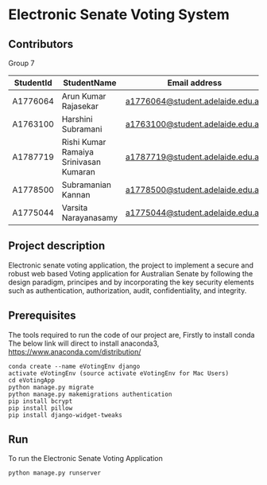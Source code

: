 # Electronic Senate Voting System
## Contributors
Group 7

| StudentId | StudentName                            | Email address                    |
| --------- | -------------------------------------- | -------------------------------- |
| A1776064  | Arun Kumar Rajasekar                   | a1776064@student.adelaide.edu.au |
| A1763100  | Harshini Subramani                     | a1763100@student.adelaide.edu.au |
| A1787719  | Rishi Kumar Ramaiya Srinivasan Kumaran | a1787719@student.adelaide.edu.au |
| A1778500  | Subramanian Kannan                     | a1778500@student.adelaide.edu.au |
| A1775044  | Varsita Narayanasamy                   | a1775044@student.adelaide.edu.au |

## Project description
Electronic senate voting application, the project to implement a secure and robust web based Voting application for Australian Senate by following the design paradigm, principes and by incorporating the key security elements such as authentication, authorization, audit, confidentiality, and integrity.

## Prerequisites
The tools required to run the code of our project are,
Firstly to install conda
The below link will direct to install anaconda3,
https://www.anaconda.com/distribution/
```
conda create --name eVotingEnv django
activate eVotingEnv (source activate eVotingEnv for Mac Users)
cd eVotingApp
python manage.py migrate
python manage.py makemigrations authentication
pip install bcrypt
pip install pillow
pip install django-widget-tweaks
```

## Run
To run the Electronic Senate Voting Application
```
python manage.py runserver
```
